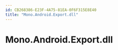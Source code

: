 ```yaml
---
id: CB268386-E23F-4A75-81EA-0F6F315E8E40
title: "Mono.Android.Export.dll"
---
```


# Mono.Android.Export.dll
